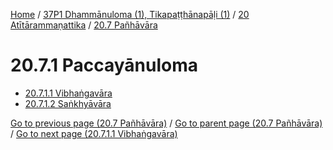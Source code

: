 
[Home](/) / [37P1 Dhammānuloma (1), Tikapaṭṭhānapāḷi (1)](../...md) / [20 Atītārammaṇattika](...md) / [20.7 Pañhāvāra](../37P1/20/20.7.md)

# 20.7.1 Paccayānuloma

* [20.7.1.1 Vibhaṅgavāra](20.7.1/20.7.1.1.md)
* [20.7.1.2 Saṅkhyāvāra](20.7.1/20.7.1.2.md)

[Go to previous page (20.7 Pañhāvāra)](../37P1/20/20.7.md) / [Go to parent page (20.7 Pañhāvāra)](../37P1/20/20.7.md) / [Go to next page (20.7.1.1 Vibhaṅgavāra)](20.7.1/20.7.1.1.md)


